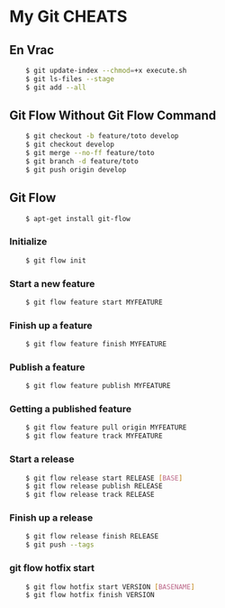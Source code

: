 # My Git CHEATS


## En Vrac
```sh
	$ git update-index --chmod=+x execute.sh
	$ git ls-files --stage
	$ git add --all
```
## Git Flow Without Git Flow Command

```sh
	$ git checkout -b feature/toto develop
	$ git checkout develop
	$ git merge --no-ff feature/toto
	$ git branch -d feature/toto
	$ git push origin develop
```

## Git Flow
```sh
	$ apt-get install git-flow
```
### Initialize
```sh
	$ git flow init
```
### Start a new feature
```sh
	$ git flow feature start MYFEATURE
```
### Finish up a feature
```sh
	$ git flow feature finish MYFEATURE
```
### Publish a feature
```sh
	$ git flow feature publish MYFEATURE
```
### Getting a published feature
```sh
	$ git flow feature pull origin MYFEATURE
	$ git flow feature track MYFEATURE
```
### Start a release
```sh
	$ git flow release start RELEASE [BASE]
	$ git flow release publish RELEASE
	$ git flow release track RELEASE
```
### Finish up a release
```sh
	$ git flow release finish RELEASE
	$ git push --tags
```
### git flow hotfix start
```sh
	$ git flow hotfix start VERSION [BASENAME]
	$ git flow hotfix finish VERSION
```	

